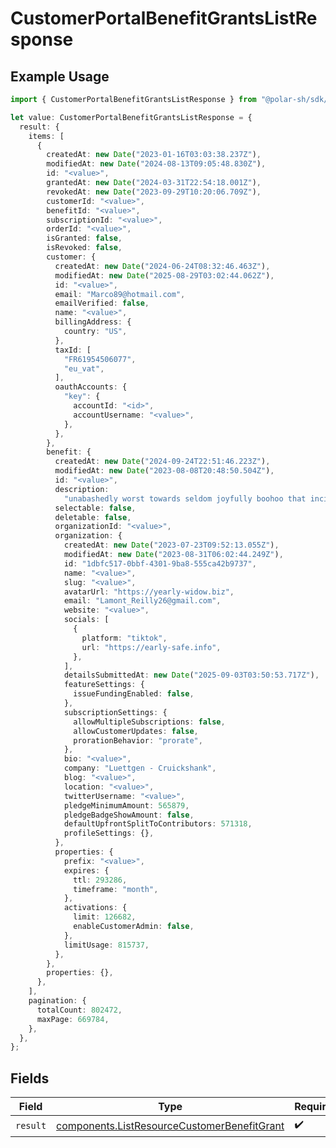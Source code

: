# CustomerPortalBenefitGrantsListResponse

## Example Usage

```typescript
import { CustomerPortalBenefitGrantsListResponse } from "@polar-sh/sdk/models/operations/customerportalbenefitgrantslist.js";

let value: CustomerPortalBenefitGrantsListResponse = {
  result: {
    items: [
      {
        createdAt: new Date("2023-01-16T03:03:38.237Z"),
        modifiedAt: new Date("2024-08-13T09:05:48.830Z"),
        id: "<value>",
        grantedAt: new Date("2024-03-31T22:54:18.001Z"),
        revokedAt: new Date("2023-09-29T10:20:06.709Z"),
        customerId: "<value>",
        benefitId: "<value>",
        subscriptionId: "<value>",
        orderId: "<value>",
        isGranted: false,
        isRevoked: false,
        customer: {
          createdAt: new Date("2024-06-24T08:32:46.463Z"),
          modifiedAt: new Date("2025-08-29T03:02:44.062Z"),
          id: "<value>",
          email: "Marco89@hotmail.com",
          emailVerified: false,
          name: "<value>",
          billingAddress: {
            country: "US",
          },
          taxId: [
            "FR61954506077",
            "eu_vat",
          ],
          oauthAccounts: {
            "key": {
              accountId: "<id>",
              accountUsername: "<value>",
            },
          },
        },
        benefit: {
          createdAt: new Date("2024-09-24T22:51:46.223Z"),
          modifiedAt: new Date("2023-08-08T20:48:50.504Z"),
          id: "<value>",
          description:
            "unabashedly worst towards seldom joyfully boohoo that incidentally noisily joyful",
          selectable: false,
          deletable: false,
          organizationId: "<value>",
          organization: {
            createdAt: new Date("2023-07-23T09:52:13.055Z"),
            modifiedAt: new Date("2023-08-31T06:02:44.249Z"),
            id: "1dbfc517-0bbf-4301-9ba8-555ca42b9737",
            name: "<value>",
            slug: "<value>",
            avatarUrl: "https://yearly-widow.biz",
            email: "Lamont_Reilly26@gmail.com",
            website: "<value>",
            socials: [
              {
                platform: "tiktok",
                url: "https://early-safe.info",
              },
            ],
            detailsSubmittedAt: new Date("2025-09-03T03:50:53.717Z"),
            featureSettings: {
              issueFundingEnabled: false,
            },
            subscriptionSettings: {
              allowMultipleSubscriptions: false,
              allowCustomerUpdates: false,
              prorationBehavior: "prorate",
            },
            bio: "<value>",
            company: "Luettgen - Cruickshank",
            blog: "<value>",
            location: "<value>",
            twitterUsername: "<value>",
            pledgeMinimumAmount: 565879,
            pledgeBadgeShowAmount: false,
            defaultUpfrontSplitToContributors: 571318,
            profileSettings: {},
          },
          properties: {
            prefix: "<value>",
            expires: {
              ttl: 293286,
              timeframe: "month",
            },
            activations: {
              limit: 126682,
              enableCustomerAdmin: false,
            },
            limitUsage: 815737,
          },
        },
        properties: {},
      },
    ],
    pagination: {
      totalCount: 802472,
      maxPage: 669784,
    },
  },
};
```

## Fields

| Field                                                                                                      | Type                                                                                                       | Required                                                                                                   | Description                                                                                                |
| ---------------------------------------------------------------------------------------------------------- | ---------------------------------------------------------------------------------------------------------- | ---------------------------------------------------------------------------------------------------------- | ---------------------------------------------------------------------------------------------------------- |
| `result`                                                                                                   | [components.ListResourceCustomerBenefitGrant](../../models/components/listresourcecustomerbenefitgrant.md) | :heavy_check_mark:                                                                                         | N/A                                                                                                        |